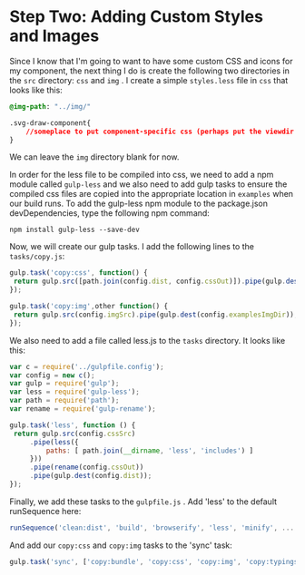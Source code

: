 # Step Two: Adding Custom Styles and Images

Since I know that I'm going to want to have some custom CSS and icons for my component, the next thing I do is create the following two directories in the `src` directory: `css` and `img` . I create a simple `styles.less` file in `css` that looks like this:

```css
@img-path: "../img/"

.svg-draw-component{
    //someplace to put component-specific css (perhaps put the viewdir logo here?).
}
```

We can leave the `img` directory blank for now.

In order for the less file to be compiled into css, we need to add a npm module called `gulp-less` and we also need to add gulp tasks to ensure the compiled css files are copied into the appropriate location in `examples` when our build runs. To add the gulp-less npm module to the package.json devDependencies, type the following npm command:

`npm install gulp-less --save-dev`

Now, we will create our gulp tasks. I add the following lines to the `tasks/copy.js`:

```js
gulp.task('copy:css', function() {
 return gulp.src([path.join(config.dist, config.cssOut)]).pipe(gulp.dest(config.examplesCssDir)); 
});

gulp.task('copy:img',other function() {
 return gulp.src(config.imgSrc).pipe(gulp.dest(config.examplesImgDir));
});
```

We also need to add a file called less.js to the `tasks` directory. It looks like this:

```js
var c = require('../gulpfile.config');
var config = new c();
var gulp = require('gulp');
var less = require('gulp-less');
var path = require('path');
var rename = require('gulp-rename'); 

gulp.task('less', function () {
 return gulp.src(config.cssSrc)
     .pipe(less({
         paths: [ path.join(__dirname, 'less', 'includes') ]
     }))
     .pipe(rename(config.cssOut))
     .pipe(gulp.dest(config.dist));
});
```

Finally, we add these tasks to the `gulpfile.js` . Add 'less' to the default runSequence here:

```js
runSequence('clean:dist', 'build', 'browserify', 'less', 'minify', ...
```

And add our `copy:css` and `copy:img` tasks to the 'sync' task:

```js
gulp.task('sync', ['copy:bundle', 'copy:css', 'copy:img', 'copy:typings']);
```

